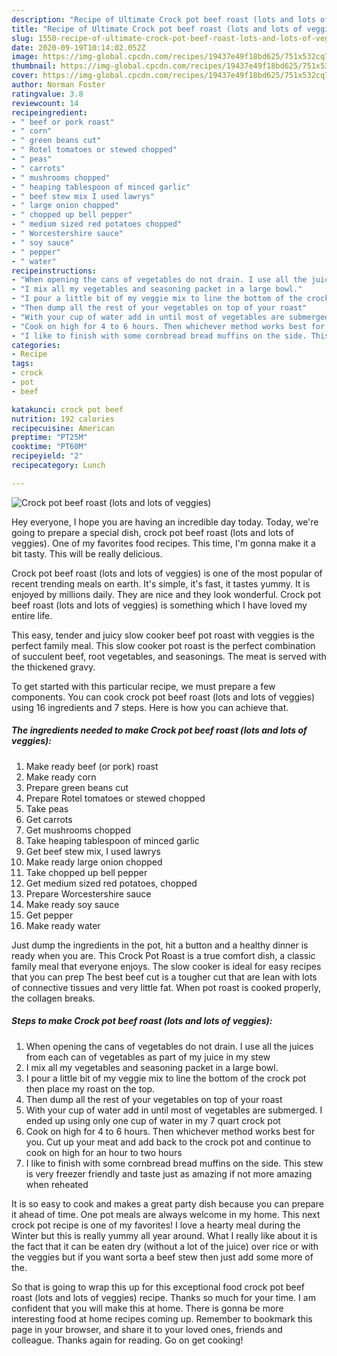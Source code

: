 ```yaml
---
description: "Recipe of Ultimate Crock pot beef roast (lots and lots of veggies)"
title: "Recipe of Ultimate Crock pot beef roast (lots and lots of veggies)"
slug: 1550-recipe-of-ultimate-crock-pot-beef-roast-lots-and-lots-of-veggies
date: 2020-09-19T10:14:02.052Z
image: https://img-global.cpcdn.com/recipes/19437e49f18bd625/751x532cq70/crock-pot-beef-roast-lots-and-lots-of-veggies-recipe-main-photo.jpg
thumbnail: https://img-global.cpcdn.com/recipes/19437e49f18bd625/751x532cq70/crock-pot-beef-roast-lots-and-lots-of-veggies-recipe-main-photo.jpg
cover: https://img-global.cpcdn.com/recipes/19437e49f18bd625/751x532cq70/crock-pot-beef-roast-lots-and-lots-of-veggies-recipe-main-photo.jpg
author: Norman Foster
ratingvalue: 3.8
reviewcount: 14
recipeingredient:
- " beef or pork roast"
- " corn"
- " green beans cut"
- " Rotel tomatoes or stewed chopped"
- " peas"
- " carrots"
- " mushrooms chopped"
- " heaping tablespoon of minced garlic"
- " beef stew mix I used lawrys"
- " large onion chopped"
- " chopped up bell pepper"
- " medium sized red potatoes chopped"
- " Worcestershire sauce"
- " soy sauce"
- " pepper"
- " water"
recipeinstructions:
- "When opening the cans of vegetables do not drain. I use all the juices from each can of vegetables as part of my juice in my stew"
- "I mix all my vegetables and seasoning packet in a large bowl."
- "I pour a little bit of my veggie mix to line the bottom of the crock pot then place my roast on the top."
- "Then dump all the rest of your vegetables on top of your roast"
- "With your cup of water add in until most of vegetables are submerged. I ended up using only one cup of water in my 7 quart crock pot"
- "Cook on high for 4 to 6 hours. Then whichever method works best for you. Cut up your meat and add back to the crock pot and continue to cook on high for an hour to two hours"
- "I like to finish with some cornbread bread muffins on the side. This stew is very freezer friendly and taste just as amazing if not more amazing when reheated"
categories:
- Recipe
tags:
- crock
- pot
- beef

katakunci: crock pot beef 
nutrition: 192 calories
recipecuisine: American
preptime: "PT25M"
cooktime: "PT60M"
recipeyield: "2"
recipecategory: Lunch

---
```



![Crock pot beef roast (lots and lots of veggies)](https://img-global.cpcdn.com/recipes/19437e49f18bd625/751x532cq70/crock-pot-beef-roast-lots-and-lots-of-veggies-recipe-main-photo.jpg)

Hey everyone, I hope you are having an incredible day today. Today, we're going to prepare a special dish, crock pot beef roast (lots and lots of veggies). One of my favorites food recipes. This time, I'm gonna make it a bit tasty. This will be really delicious.

Crock pot beef roast (lots and lots of veggies) is one of the most popular of recent trending meals on earth. It's simple, it's fast, it tastes yummy. It is enjoyed by millions daily. They are nice and they look wonderful. Crock pot beef roast (lots and lots of veggies) is something which I have loved my entire life.

This easy, tender and juicy slow cooker beef pot roast with veggies is the perfect family meal. This slow cooker pot roast is the perfect combination of succulent beef, root vegetables, and seasonings. The meat is served with the thickened gravy.


To get started with this particular recipe, we must prepare a few components. You can cook crock pot beef roast (lots and lots of veggies) using 16 ingredients and 7 steps. Here is how you can achieve that.

<!--inarticleads1-->

##### The ingredients needed to make Crock pot beef roast (lots and lots of veggies):

1. Make ready  beef (or pork) roast
1. Make ready  corn
1. Prepare  green beans cut
1. Prepare  Rotel tomatoes or stewed chopped
1. Take  peas
1. Get  carrots
1. Get  mushrooms chopped
1. Take  heaping tablespoon of minced garlic
1. Get  beef stew mix, I used lawrys
1. Make ready  large onion chopped
1. Take  chopped up bell pepper
1. Get  medium sized red potatoes, chopped
1. Prepare  Worcestershire sauce
1. Make ready  soy sauce
1. Get  pepper
1. Make ready  water


Just dump the ingredients in the pot, hit a button and a healthy dinner is ready when you are. This Crock Pot Roast is a true comfort dish, a classic family meal that everyone enjoys. The slow cooker is ideal for easy recipes that you can prep The best beef cut is a tougher cut that are lean with lots of connective tissues and very little fat. When pot roast is cooked properly, the collagen breaks. 

<!--inarticleads2-->

##### Steps to make Crock pot beef roast (lots and lots of veggies):

1. When opening the cans of vegetables do not drain. I use all the juices from each can of vegetables as part of my juice in my stew
1. I mix all my vegetables and seasoning packet in a large bowl.
1. I pour a little bit of my veggie mix to line the bottom of the crock pot then place my roast on the top.
1. Then dump all the rest of your vegetables on top of your roast
1. With your cup of water add in until most of vegetables are submerged. I ended up using only one cup of water in my 7 quart crock pot
1. Cook on high for 4 to 6 hours. Then whichever method works best for you. Cut up your meat and add back to the crock pot and continue to cook on high for an hour to two hours
1. I like to finish with some cornbread bread muffins on the side. This stew is very freezer friendly and taste just as amazing if not more amazing when reheated


It is so easy to cook and makes a great party dish because you can prepare it ahead of time. One pot meals are always welcome in my home. This next crock pot recipe is one of my favorites! I love a hearty meal during the Winter but this is really yummy all year around. What I really like about it is the fact that it can be eaten dry (without a lot of the juice) over rice or with the veggies but if you want sorta a beef stew then just add some more of the. 

So that is going to wrap this up for this exceptional food crock pot beef roast (lots and lots of veggies) recipe. Thanks so much for your time. I am confident that you will make this at home. There is gonna be more interesting food at home recipes coming up. Remember to bookmark this page in your browser, and share it to your loved ones, friends and colleague. Thanks again for reading. Go on get cooking!
